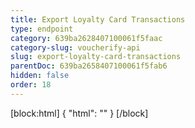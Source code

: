 ```yaml
---
title: Export Loyalty Card Transactions
type: endpoint
category: 639ba2628407100061f5faac
category-slug: voucherify-api
slug: export-loyalty-card-transactions
parentDoc: 639ba2658407100061f5fab6
hidden: false
order: 18
---
```

[block:html]
{
  "html": "<style>\n[title=\"Toggle library\"] { \n  display: none; }\n.LanguagePicker-divider { \n  display: none; }\n.Playground-section3VTXuaYZivJK > .APISectionHeader3LN_-QIR0m7x {\n  display: none; }\n.LanguagePicker-languages1qVVo_v6AlP9 {\n  display: none; }\n</style>"
}
[/block]